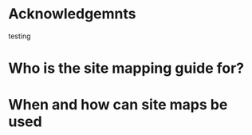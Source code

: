 # Acknowledgemnts
testing
# Who is the site mapping guide for?
# When and how can site maps be used
